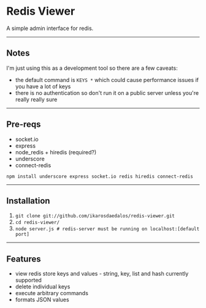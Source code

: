 Redis Viewer
============
A simple admin interface for redis.

----------

Notes
-----
I'm just using this as a development tool so there are a few caveats:

* the default command is `KEYS *` which could cause performance issues if you have a lot of keys
* there is no authentication so don't run it on a public server unless you're really really sure

----------

Pre-reqs
-------------
* socket.io
* express
* node_redis + hiredis (required?)
* underscore
* connect-redis

`npm install underscore express socket.io redis hiredis connect-redis`

----------

Installation
------------
1. `git clone git://github.com/ikarosdaedalos/redis-viewer.git`
2. `cd redis-viewer/`
3. `node server.js # redis-server must be running on localhost:[default port]`

----------

Features
--------
* view redis store keys and values - string, key, list and hash currently supported
* delete individual keys
* execute arbitrary commands
* formats JSON values
